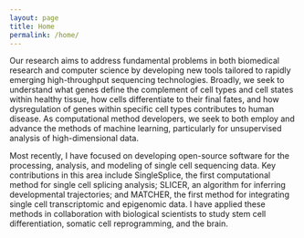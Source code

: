 ```yaml
---
layout: page
title: Home
permalink: /home/
---
```


Our research aims to address fundamental problems in both biomedical research and computer science by developing new tools tailored to rapidly emerging high-throughput sequencing technologies. Broadly, we seek to understand what genes define the complement of cell types and cell states within healthy tissue, how cells differentiate to their final fates, and how dysregulation of genes within specific cell types contributes to human disease. As computational method developers, we seek to both employ and advance the methods of machine learning, particularly for unsupervised analysis of high-dimensional data.

Most recently, I have focused on developing open-source software for the processing, analysis, and modeling of single cell sequencing data. Key contributions in this area include SingleSplice, the first computational method for single cell splicing analysis; SLICER, an algorithm for inferring developmental trajectories; and MATCHER, the first method for integrating single cell transcriptomic and epigenomic data. I have applied these methods in collaboration with biological scientists to study stem cell differentiation, somatic cell reprogramming, and the brain. 
